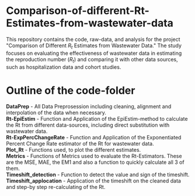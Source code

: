 # Comparison-of-different-Rt-Estimates-from-wastewater-data

This repository contains the code, raw-data, and analysis for the project "Comparison of Different $R_t$ Estimates from Wastewater Data." The study focuses on evaluating the effectiveness of wastewater data in estimating the reproduction number ($R_t$) and comparing it with other data sources, such as hospitalization data and cohort studies.

# Outline of the code-folder
**DataPrep** - All Data Preprosession including cleaning, alignment and interpolation of the data when necessary.  
**Rt-EpiEstim** - Function and Application of the EpiEstim-method to calculate the Rt from different data-sources, including direct substitution with wastewater data.  
**Rt-ExpPercChangeRate** - Function and Application of the Exponentiated Percent Change Rate estimator of the Rt for wastewater data.   
**Plot_Rt** - Functions used, to plot the different estimates.   
**Metrics** - Functions of Metrics used to evaluate the Rt-Estimators. These are the MSE, MAE, the EM1 and also a function to quickly calculate all 3 of them.  
**Timeshift_detection** - Function to detect the value and sign of the timeshift.   
**Timeshift_applocation** - Application of the timeshift on the cleaned data and step-by step re-calculating of the Rt. 
